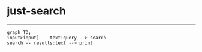 # just-search
---

```mermaid
graph TD;
input>input] -- text:query --> search
search -- results:text --> print
```